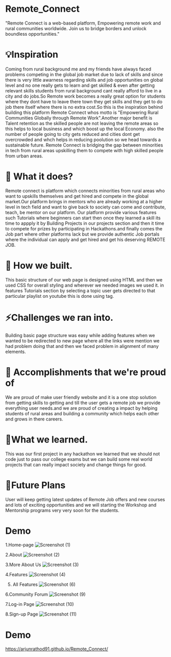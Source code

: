 # Remote_Connect
"Remote Connect is a web-based platform, Empowering remote work and rural communities worldwide. Join us to bridge borders and unlock boundless opportunities."
# 💡Inspiration
Coming from rural background me and my friends have always faced problems competing in the global job market due to lack of skills and since there is very little 
awarness regarding skills and job opportunities on global level and no one really gets to learn and get skilled & even after getting relevant skills students from rural background cant really afford to live in a city and do jobs.So Remote work becomes a really great option for students where they dont have to leave there town they get skills and they get to do job there itself where there is no extra cost.So this is the inspiration behind building this platform Remote Connect whos motto is
"Empowering Rural Communities Globally through Remote Work".Another major benefit is Talent retention as the skilled people are not leaving the remote areas so this helps to local business and which boost up the local Economy. also the number of people going to city gets reduced and cities dont get overcrowded and whch helps in reducing poolution so we head towards a sustainable future.
Remote Connect is bridging the gap between minorities in tech from rural areas upskilling them to compete with high skilled people from urban areas.
# 🤖 What it does?
Remote connect is platform which connects minorities from rural areas who want to upskills themselves and get hired and compete in the global market.Our platform brings in mentors who are already working at a higher level in tech field and want to give back to society can come and contribute, teach, be mentor on our platform.
Our platform provide various features such Tutorials where beginners can start then once they learned a skill its time to appply it by Building Projects in our projects section and then it time to compete for prizes by participating in Hackathons.and finally comes the Job part where other platforms lack but we provide authentic Job portals where the individual can apply and get hired and get his deserving REMOTE JOB.
# 🔨 How we built.
This basic structure of our web page is designed using HTML and then we used CSS for overall styling and wherever we needed images we used it.
in features Tutorials section by selecting a topic user gets directed to that particular playlist on youtube this is done using <a> tag.
# ⚡Challenges we ran into.
Building basic page structure was easy while adding features when we wanted to be redirected to new page where all the links were mention we had problem doing that and then we faced problem in alignment of many elements.
# 🎉 Accomplishments that we're proud of
We are proud of make user friendly website and it is a one stop solution from getting skills to getting and till the user gets a remote job we provide everything user needs.and we are proud of creating a impact by helping students of rural areas and building a community which helps each other and grows in there careers.
# 🧠What we learned.
This was our first project in any hackathon we learned that we should not code just to pass our college exams but we can build some real world projects that can really impact society and change things for good.
# 🚀Future Plans
User will keep getting latest updates of Remote Job offers and new courses and lots of exciting opportunities and we will starting the Workshop and Mentorship programs very very soon for the students.
# Demo
1.Home-page
![Screenshot (1)](https://github.com/arjunrathod91/Remote_Connect/assets/138087179/b2647df5-4c4e-4ab6-bdef-bad0bff046c2)

2.About
![Screenshot (2)](https://github.com/arjunrathod91/Remote_Connect/assets/138087179/61d402eb-5692-48cf-b622-b4b19ea938f1)

3.More About Us
![Screenshot (3)](https://github.com/arjunrathod91/Remote_Connect/assets/138087179/b2d184a2-edfe-4138-aa7e-c44a266dcea7)

4.Features
![Screenshot (4)](https://github.com/arjunrathod91/Remote_Connect/assets/138087179/575f8c0e-6cf5-41a0-86f0-3408084452dd)

5. All Features
![Screenshot (6)](https://github.com/arjunrathod91/Remote_Connect/assets/138087179/14260dfd-e691-469a-9afb-138bfbc38e1f)

6.Community Forum
![Screenshot (9)](https://github.com/arjunrathod91/Remote_Connect/assets/138087179/28e149a5-0fc2-4208-b438-b7ece47405fb)

7.Log-in Page
![Screenshot (10)](https://github.com/arjunrathod91/Remote_Connect/assets/138087179/83b93b36-7cea-4367-b9ae-113222f90e87)

8.Sign-up Page
![Screenshot (11)](https://github.com/arjunrathod91/Remote_Connect/assets/138087179/96298986-a04f-4f1e-9bbf-6b7bdd1ed4db)

# Demo
https://arjunrathod91.github.io/Remote_Connect/



